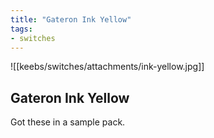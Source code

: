 ```yaml
---
title: "Gateron Ink Yellow"
tags:
- switches
---
```


![[keebs/switches/attachments/ink-yellow.jpg]]

## Gateron Ink Yellow

Got these in a sample pack.
